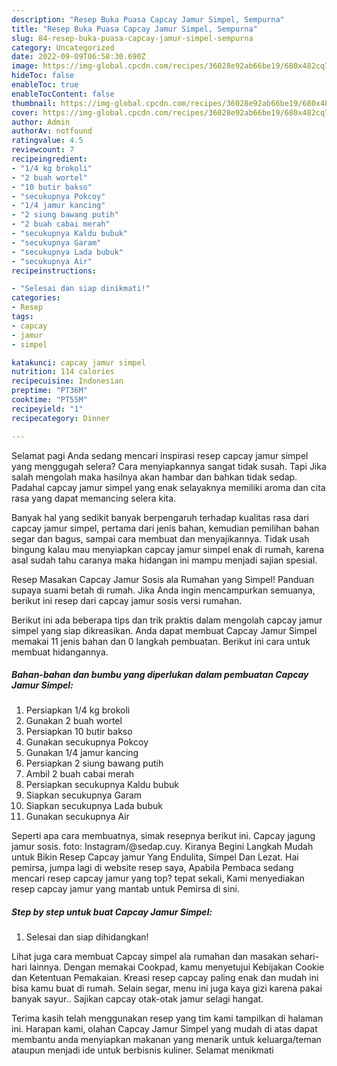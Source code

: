 ```yaml
---
description: "Resep Buka Puasa Capcay Jamur Simpel, Sempurna"
title: "Resep Buka Puasa Capcay Jamur Simpel, Sempurna"
slug: 84-resep-buka-puasa-capcay-jamur-simpel-sempurna
category: Uncategorized
date: 2022-09-09T06:58:30.690Z
image: https://img-global.cpcdn.com/recipes/36028e92ab66be19/680x482cq70/capcay-jamur-simpel-foto-resep-utama.jpg
hideToc: false
enableToc: true
enableTocContent: false
thumbnail: https://img-global.cpcdn.com/recipes/36028e92ab66be19/680x482cq70/capcay-jamur-simpel-foto-resep-utama.jpg
cover: https://img-global.cpcdn.com/recipes/36028e92ab66be19/680x482cq70/capcay-jamur-simpel-foto-resep-utama.jpg
author: Admin
authorAv: notfound
ratingvalue: 4.5
reviewcount: 7
recipeingredient:
- "1/4 kg brokoli"
- "2 buah wortel"
- "10 butir bakso"
- "secukupnya Pokcoy"
- "1/4 jamur kancing"
- "2 siung bawang putih"
- "2 buah cabai merah"
- "secukupnya Kaldu bubuk"
- "secukupnya Garam"
- "secukupnya Lada bubuk"
- "secukupnya Air"
recipeinstructions:

- "Selesai dan siap dinikmati!"
categories:
- Resep
tags:
- capcay
- jamur
- simpel

katakunci: capcay jamur simpel 
nutrition: 114 calories
recipecuisine: Indonesian
preptime: "PT36M"
cooktime: "PT55M"
recipeyield: "1"
recipecategory: Dinner

---
```



Selamat pagi Anda sedang mencari inspirasi resep capcay jamur simpel yang menggugah selera? Cara menyiapkannya sangat tidak susah. Tapi Jika salah mengolah maka hasilnya akan hambar dan bahkan tidak sedap. Padahal capcay jamur simpel yang enak selayaknya memiliki aroma dan cita rasa yang dapat memancing selera kita.


Banyak hal yang sedikit banyak berpengaruh terhadap kualitas rasa dari capcay jamur simpel, pertama dari jenis bahan, kemudian pemilihan bahan segar dan bagus, sampai cara membuat dan menyajikannya. Tidak usah bingung kalau mau menyiapkan capcay jamur simpel enak di rumah, karena asal sudah tahu caranya maka hidangan ini mampu menjadi sajian spesial.

Resep Masakan Capcay Jamur Sosis ala Rumahan yang Simpel! Panduan supaya suami betah di rumah. Jika Anda ingin mencampurkan semuanya, berikut ini resep dari capcay jamur sosis versi rumahan.


Berikut ini ada beberapa tips dan trik praktis dalam mengolah capcay jamur simpel yang siap dikreasikan. Anda dapat membuat Capcay Jamur Simpel memakai 11 jenis bahan dan 0 langkah pembuatan. Berikut ini cara untuk membuat hidangannya.

<!--inarticleads1-->

##### Bahan-bahan dan bumbu yang diperlukan dalam pembuatan Capcay Jamur Simpel:

1. Persiapkan 1/4 kg brokoli
1. Gunakan 2 buah wortel
1. Persiapkan 10 butir bakso
1. Gunakan secukupnya Pokcoy
1. Gunakan 1/4 jamur kancing
1. Persiapkan 2 siung bawang putih
1. Ambil 2 buah cabai merah
1. Persiapkan secukupnya Kaldu bubuk
1. Siapkan secukupnya Garam
1. Siapkan secukupnya Lada bubuk
1. Gunakan secukupnya Air


Seperti apa cara membuatnya, simak resepnya berikut ini. Capcay jagung jamur sosis. foto: Instagram/@sedap.cuy. Kiranya Begini Langkah Mudah untuk Bikin Resep Capcay jamur Yang Endulita, Simpel Dan Lezat. Hai pemirsa, jumpa lagi di website resep saya, Apabila Pembaca sedang mencari resep capcay jamur yang top? tepat sekali, Kami menyediakan resep capcay jamur yang mantab untuk Pemirsa di sini. 

<!--inarticleads2-->

##### Step by step untuk buat Capcay Jamur Simpel:


1. Selesai dan siap dihidangkan!

Lihat juga cara membuat Capcay simpel ala rumahan dan masakan sehari-hari lainnya. Dengan memakai Cookpad, kamu menyetujui Kebijakan Cookie dan Ketentuan Pemakaian. Kreasi resep capcay paling enak dan mudah ini bisa kamu buat di rumah. Selain segar, menu ini juga kaya gizi karena pakai banyak sayur.. Sajikan capcay otak-otak jamur selagi hangat. 

Terima kasih telah menggunakan resep yang tim kami tampilkan di halaman ini. Harapan kami, olahan Capcay Jamur Simpel yang mudah di atas dapat membantu anda menyiapkan makanan yang menarik untuk keluarga/teman ataupun menjadi ide untuk berbisnis kuliner. Selamat menikmati
